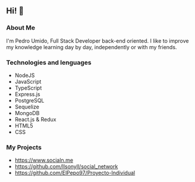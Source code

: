 ## Hi! 👋

### About Me
I'm Pedro Umido, Full Stack Developer back-end oriented.
I like to improve my knowledge learning day by day, independently or with my friends.

### Technologies and lenguages
- NodeJS
- JavaScript
- TypeScript
- Express.js
- PostgreSQL
- Sequelize
- MongoDB
- React.js & Redux
- HTML5
- CSS

### My Projects
- https://www.socialn.me
- https://github.com/llsonyll/social_network
- https://github.com/ElPepo97/Proyecto-Individual
